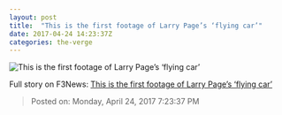 ```yaml
---
layout: post
title:  "This is the first footage of Larry Page’s ‘flying car’"
date: 2017-04-24 14:23:37Z
categories: the-verge
---
```


![This is the first footage of Larry Page’s ‘flying car’](https://cdn0.vox-cdn.com/thumbor/5PmtZ7FnRKOd3e8Cxlw5k8Vve9U=/0x121:2768x1570/fit-in/1200x630/cdn1.vox-cdn.com/uploads/chorus_asset/file/8396337/Screen_Shot_2017_04_24_at_10.07.47_AM.png)




Full story on F3News: [This is the first footage of Larry Page’s ‘flying car’](http://www.f3nws.com/n/Zuz34)

> Posted on: Monday, April 24, 2017 7:23:37 PM
